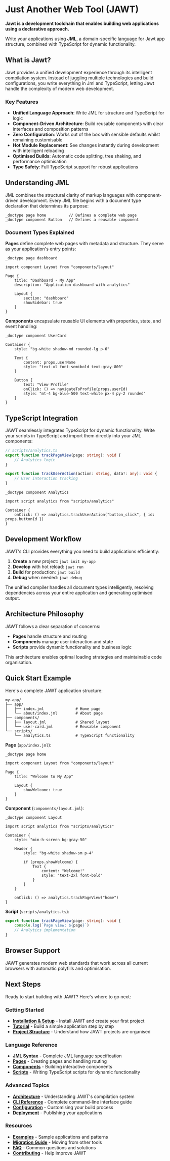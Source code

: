 # Just Another Web Tool (JAWT)

**Jawt is a development toolchain that enables building web applications using a declarative approach.**

Write your applications using **JML**, a domain-specific language for Jawt app structure, combined with TypeScript for dynamic functionality.

## What is Jawt?

Jawt provides a unified development experience through its intelligent compilation system. Instead of juggling multiple technologies and build configurations, you write everything in Jml and TypeScript, letting Jawt handle the complexity of modern web development.

### Key Features

- **Unified Language Approach**: Write JML for structure and TypeScript for logic
- **Component-Driven Architecture**: Build reusable components with clear interfaces and composition patterns
- **Zero Configuration**: Works out of the box with sensible defaults whilst remaining customisable
- **Hot Module Replacement**: See changes instantly during development with intelligent reloading
- **Optimised Builds**: Automatic code splitting, tree shaking, and performance optimisation
- **Type Safety**: Full TypeScript support for robust applications

## Understanding JML

JML combines the structural clarity of markup languages with component-driven development. Every JML file begins with a document type declaration that determines its purpose:

```jml
_doctype page home          // Defines a complete web page
_doctype component Button   // Defines a reusable component
```

### Document Types Explained

**Pages** define complete web pages with metadata and structure. They serve as your application's entry points:

```jml
_doctype page dashboard

import component Layout from "components/layout"

Page {
    title: "Dashboard - My App"
    description: "Application dashboard with analytics"
    
    Layout {
        section: "dashboard"
        showSidebar: true
    }
}
```

**Components** encapsulate reusable UI elements with properties, state, and event handling:

```jml
_doctype component UserCard

Container {
    style: "bg-white shadow-md rounded-lg p-6"
    
    Text {
        content: props.userName
        style: "text-xl font-semibold text-gray-800"
    }
    
    Button {
        text: "View Profile"
        onClick: () => navigateToProfile(props.userId)
        style: "mt-4 bg-blue-500 text-white px-4 py-2 rounded"
    }
}
```

## TypeScript Integration

JAWT seamlessly integrates TypeScript for dynamic functionality. Write your scripts in TypeScript and import them directly into your JML components:

```typescript
// scripts/analytics.ts
export function trackPageView(page: string): void {
    // Analytics logic
}

export function trackUserAction(action: string, data?: any): void {
    // User interaction tracking
}
```

```jml
_doctype component Analytics

import script analytics from "scripts/analytics"

Container {
    onClick: () => analytics.trackUserAction("button_click", { id: props.buttonId })
}
```

## Development Workflow

JAWT's CLI provides everything you need to build applications efficiently:

1. **Create** a new project: `jawt init my-app`
2. **Develop** with hot reload: `jawt run`
3. **Build** for production: `jawt build`
4. **Debug** when needed: `jawt debug`

The unified compiler handles all document types intelligently, resolving dependencies across your entire application and generating optimised output.

## Architecture Philosophy

JAWT follows a clear separation of concerns:

- **Pages** handle structure and routing
- **Components** manage user interaction and state
- **Scripts** provide dynamic functionality and business logic

This architecture enables optimal loading strategies and maintainable code organisation.

## Quick Start Example

Here's a complete JAWT application structure:

```
my-app/
├── app/
│   ├── index.jml              # Home page
│   └── about/index.jml        # About page  
├── components/
│   ├── layout.jml             # Shared layout
│   └── user-card.jml          # Reusable component
└── scripts/
    └── analytics.ts           # TypeScript functionality
```

**Page** (`app/index.jml`):
```jml
_doctype page home

import component Layout from "components/layout"

Page {
    title: "Welcome to My App"
    
    Layout {
        showWelcome: true
    }
}
```

**Component** (`components/layout.jml`):
```jml
_doctype component Layout

import script analytics from "scripts/analytics"

Container {
    style: "min-h-screen bg-gray-50"
    
    Header {
        style: "bg-white shadow-sm p-4"
        
        if (props.showWelcome) {
            Text {
                content: "Welcome!"
                style: "text-2xl font-bold"
            }
        }
    }
    
    onClick: () => analytics.trackPageView("home")
}
```

**Script** (`scripts/analytics.ts`):
```typescript
export function trackPageView(page: string): void {
    console.log(`Page view: ${page}`)
    // Analytics implementation
}
```

## Browser Support

JAWT generates modern web standards that work across all current browsers with automatic polyfills and optimisation.

## Next Steps

Ready to start building with JAWT? Here's where to go next:

### Getting Started
- **[Installation & Setup](getting-started/installation.md)** - Install JAWT and create your first project
- **[Tutorial](tutorial/first-page.md)** - Build a simple application step by step
- **[Project Structure](getting-started/project-structure.md)** - Understand how JAWT projects are organised

### Language Reference
- **[JML Syntax](jml/syntax.md)** - Complete JML language specification
- **[Pages](jml/pages.md)** - Creating pages and handling routing
- **[Components](jml/components.md)** - Building interactive components
- **[Scripts](jml/scripts.md)** - Writing TypeScript scripts for dynamic functionality

### Advanced Topics
- **[Architecture](architecture/index.md)** - Understanding JAWT's compilation system
- **[CLI Reference](references/cli.md)** - Complete command-line interface guide
- **[Configuration](architecture/configuration.md)** - Customising your build process
- **[Deployment](deployment/index.md)** - Publishing your applications

### Resources
- **[Examples](examples/index.md)** - Sample applications and patterns
- **[Migration Guide](resources/migration.md)** - Moving from other tools
- **[FAQ](resources/faq.md)** - Common questions and solutions
- **[Contributing](contributing/index.md)** - Help improve JAWT